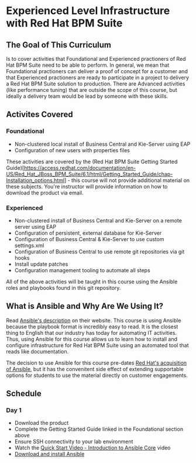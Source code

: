 # Experienced Level Infrastructure with Red Hat BPM Suite

## The Goal of This Curriculum

Is to cover activities that Foundational and Experienced practioners of Red Hat BPM Suite need to be able to perform. In general, we mean that Foundational practioners can deliver a proof of concept for a customer and that Experienced practioners are ready to participate in a project to delivery a Red Hat BPM Suite solution to production. There are Advanced activities (like performance tuning) that are outside the scope of this course, but ideally a delivery team would be lead by someone with these skills.

## Activites Covered

### Foundational

- Non-clustered local install of Business Central and Kie-Server using EAP
- Configuration of new users with properties files

These activities are covered by the (Red Hat BPM Suite Getting Started Guide)[https://access.redhat.com/documentation/en-US/Red_Hat_JBoss_BPM_Suite/6.1/html/Getting_Started_Guide/chap-Installation_options.html] - this course will not provide additional material on these subjects. You're instructor will provide information on how to download the product via email.


### Experienced

- Non-clustered install of Business Central and Kie-Server on a remote server using EAP
- Configuration of persistent, external database for Kie-Server
- Configuration of Business Central & Kie-Server to use custom settings.xml
- Configuration of Business Central to use remote git repositories via git hooks
- Install update patches
- Configuration management tooling to automate all steps

All of the above activities will be taught in this course using the Ansible roles and playbooks found in this git repository. 

## What is Ansible and Why Are We Using It?

Read [Ansible's description](http://www.ansible.com/how-ansible-works) on their website. This course is using Ansible because the playbook format is incredibly easy to read. It is the closest thing to English that our industry has today for automating IT activities. Thus, using Ansible for this course allows us to learn how to install and configure infrastructure for Red Hat BPM Suite using an automated tool that reads like documentation. 

The decision to use Ansible for this course pre-dates [Red Hat's acquisition of Ansible](https://www.redhat.com/en/about/blog/why-red-hat-acquired-ansible), but it has the convenitent side effect of extending supportable options for students to use the material directly on customer engagements.


## Schedule

### Day 1

- Download the product
- Complete the Getting Started Guide linked in the Foundational section above
- Ensure SSH connectivity to your lab environment
- Watch the [Quick Start Video - Introduction to Ansible Core](http://www.ansible.com/videos) video
- [Download and install Ansible](http://docs.ansible.com/ansible/intro_installation.html)



